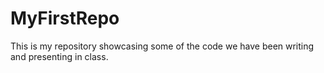# MyFirstRepo
This is my repository showcasing some of the code we have been writing and presenting in class.
